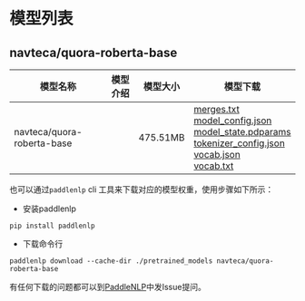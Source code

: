 #  模型列表

## navteca/quora-roberta-base

| 模型名称 | 模型介绍 | 模型大小  | 模型下载 |
| --- | --- | --- | --- |
|navteca/quora-roberta-base|  | 475.51MB | [merges.txt](https://bj.bcebos.com/paddlenlp/models/community/navteca/quora-roberta-base/merges.txt)<br>[model_config.json](https://bj.bcebos.com/paddlenlp/models/community/navteca/quora-roberta-base/model_config.json)<br>[model_state.pdparams](https://bj.bcebos.com/paddlenlp/models/community/navteca/quora-roberta-base/model_state.pdparams)<br>[tokenizer_config.json](https://bj.bcebos.com/paddlenlp/models/community/navteca/quora-roberta-base/tokenizer_config.json)<br>[vocab.json](https://bj.bcebos.com/paddlenlp/models/community/navteca/quora-roberta-base/vocab.json)<br>[vocab.txt](https://bj.bcebos.com/paddlenlp/models/community/navteca/quora-roberta-base/vocab.txt) |

也可以通过`paddlenlp` cli 工具来下载对应的模型权重，使用步骤如下所示：

* 安装paddlenlp

```shell
pip install paddlenlp
```

* 下载命令行

```shell
paddlenlp download --cache-dir ./pretrained_models navteca/quora-roberta-base
```

有任何下载的问题都可以到[PaddleNLP](https://github.com/PaddlePaddle/PaddleNLP)中发Issue提问。